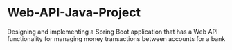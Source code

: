 # Web-API-Java-Project
Designing and implementing a Spring Boot application that has a Web API functionality for managing money transactions between accounts for a bank
